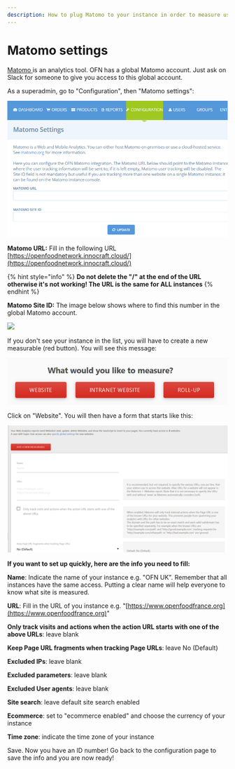 ```yaml
---
description: How to plug Matomo to your instance in order to measure users behaviour?
---
```


# Matomo settings

[Matomo ](https://matomo.org/)is an analytics tool. OFN has a global Matomo account. Just ask on Slack for someone to give you access to this global account.

As a superadmin, go to "Configuration", then "Matomo settings":  


![](../.gitbook/assets/image.png)

**Matomo URL:** Fill in the following URL [https://openfoodnetwork.innocraft.cloud/](https://openfoodnetwork.innocraft.cloud/)   

{% hint style="info" %}
**Do not delete the "/" at the end of the URL otherwise it's not working! The URL is the same for ALL instances**
{% endhint %}

**Matomo Site ID:**  The image below shows where to find this number in the global Matomo account.

![](https://lh6.googleusercontent.com/mKWjaq9Z4Rr3UOPD3CTA2IQYt4KJWo4QcoloG1h5UOR4uCKUcLzhWeqjKTKTeEm7YO9D7d_3VxA0IPA53aw4sj0ZQZvEmnvWxY-D0o68culnfurAmfgma7BqqyMGQjcfE0Zs-Qsd)

If you don't see your instance in the list, you will have to create a new measurable \(red button\). You will see this message:

![](../.gitbook/assets/image%20%282%29.png)

Click on "Website". You will then have a form that starts like this:

![](../.gitbook/assets/image%20%281%29.png)

**If you want to set up quickly, here are the info you need to fill:**

**Name**: Indicate the name of your instance e.g. "OFN UK". Remember that all instances have the same access. Putting a clear name will help everyone to know what site is measured.

**URL**: Fill in the URL of you instance e.g. "[https://www.openfoodfrance.org](https://www.openfoodfrance.org)"

**Only track visits and actions when the action URL starts with one of the above URLs**: leave blank

**Keep Page URL fragments when tracking Page URLs**: leave No \(Default\)

**Excluded IPs**: leave blank

**Excluded parameters**: leave blank

**Excluded User agents**: leave blank

**Site search**: leave default site search enabled

**Ecommerce**: set to "ecommerce enabled" and choose the currency of your instance

**Time zone**: indicate the time zone of your instance

Save. Now you have an ID number! Go back to the configuration page to save the info and you are now ready!



